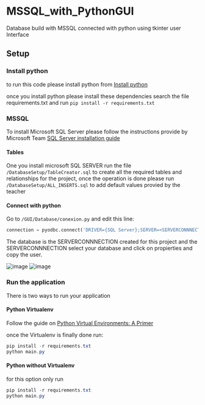 # MSSQL_with_PythonGUI
Database build with MSSQL connected with python using tkinter user Interface

## Setup

### Install python

to run this code please install python from [Install python](https://www.python.org/downloads/)

once you install python please install these dependencies search the file requirements.txt and run `pip install -r requirements.txt`

### MSSQL

To install Microsoft SQL Server please follow the instructions provide by Microsoft Team [SQL Server installation guide](https://docs.microsoft.com/en-us/sql/database-engine/install-windows/install-sql-server?view=sql-server-ver16)

#### Tables 

One you install microsoft SQL SERVER run the file `/DatabaseSetup/TableCreator.sql` to create all the required tables and relationships for the project, once the operation is done please run `/DatabaseSetup/ALL_INSERTS.sql` to add default values provied by the teacher

#### Connect with python

Go to `/GUI/Database/conexion.py` and edit this line:

```py
connection = pyodbc.connect('DRIVER={SQL Server};SERVER=<SERVERCONNNECTION>;DATABASE=<SERVERCONNNECTION>;Trusted_Connection=yes;')
```

The database is the SERVERCONNNECTION created for this project and the SERVERCONNNECTION select your database and click on propierties and copy the user.

![image](https://user-images.githubusercontent.com/81880494/172930022-7252110d-fb6c-4458-963c-a4db84c77a2a.png)
![image](https://user-images.githubusercontent.com/81880494/172930165-d8aad605-ba43-44ad-88a9-ba97a5d4ec07.png)

### Run the application

There is two ways to run your application 

#### Python Virtualenv
Follow the guide on [Python Virtual Environments: A Primer](https://realpython.com/python-virtual-environments-a-primer/)

once the Virtualenv is finally done run: 

```powershell
pip install -r requirements.txt
python main.py
```
#### Python without Virtualenv

for this option only run 

```powershell
pip install -r requirements.txt
python main.py
```
